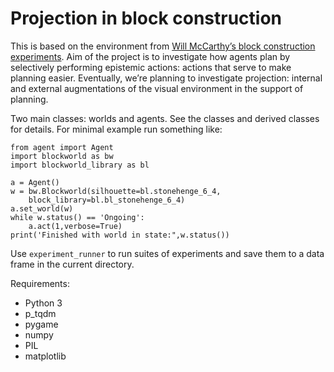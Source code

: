 # Projection in block construction
This is based on the environment from [Will McCarthy’s block construction experiments](https://github.com/cogtoolslab/block_construction). Aim of the project is to investigate how agents plan by selectively performing epistemic actions: actions that serve to make planning easier. Eventually, we’re planning to investigate projection: internal and external augmentations of the visual environment in the support of planning.

Two main classes: worlds and agents. See the classes and derived classes for details. For minimal example run something like:

```
from agent import Agent
import blockworld as bw
import blockworld_library as bl

a = Agent()
w = bw.Blockworld(silhouette=bl.stonehenge_6_4,
	block_library=bl.bl_stonehenge_6_4)
a.set_world(w)
while w.status() == 'Ongoing':
    a.act(1,verbose=True)
print('Finished with world in state:",w.status())
```

Use `experiment_runner` to run suites of experiments and save them to a data frame in the current directory.

Requirements:
- Python 3
- p_tqdm
- pygame
- numpy
- PIL
- matplotlib